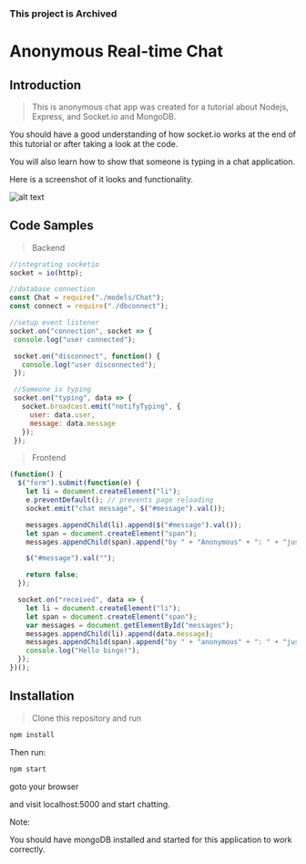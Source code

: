 ### This project is Archived


# Anonymous Real-time Chat

## Introduction

> This is anonymous chat app was created for a tutorial about Nodejs, Express, and Socket.io and MongoDB.

You should have a good understanding of how socket.io works at the end of this tutorial or after taking a look at the code.

You will also learn how to show that someone is typing in a chat application.

Here is a screenshot of it looks and functionality.

![alt text](https://github.com/rexeze/anonymouse-realtime-chat-app/blob/master/screenshots/chatscreenshot.gif "Chat Screen Shot")

## Code Samples

> Backend

```javascript
//integrating socketio
socket = io(http);

//database connection
const Chat = require("./models/Chat");
const connect = require("./dbconnect");

//setup event listener
socket.on("connection", socket => {
 console.log("user connected");

 socket.on("disconnect", function() {
   console.log("user disconnected");
 });

 //Someone is typing
 socket.on("typing", data => {
   socket.broadcast.emit("notifyTyping", {
     user: data.user,
     message: data.message
   });
 });

```

> Frontend

```javascript
(function() {
  $("form").submit(function(e) {
    let li = document.createElement("li");
    e.preventDefault(); // prevents page reloading
    socket.emit("chat message", $("#message").val());

    messages.appendChild(li).append($("#message").val());
    let span = document.createElement("span");
    messages.appendChild(span).append("by " + "Anonymous" + ": " + "just now");

    $("#message").val("");

    return false;
  });

  socket.on("received", data => {
    let li = document.createElement("li");
    let span = document.createElement("span");
    var messages = document.getElementById("messages");
    messages.appendChild(li).append(data.message);
    messages.appendChild(span).append("by " + "anonymous" + ": " + "just now");
    console.log("Hello bingo!");
  });
})();
```

## Installation

> Clone this repository and run

```bash
npm install

```

Then run:

```bash
npm start
```

goto your browser

and visit localhost:5000 and start chatting.

Note:

You should have mongoDB installed and started for this application to work correctly.
